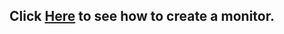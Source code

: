 ## Click [Here](https://www.veed.io/view/72bc9f99-2590-4dc3-a246-c4ca216411a7?panel=share) to see how to create a monitor.